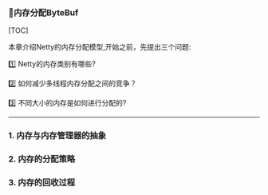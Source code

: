 ###  :ticket:内存分配ByteBuf

[TOC]

本章介绍Netty的内存分配模型,开始之前，先提出三个问题:

:one:  Netty的内存类别有哪些?

:two:  如何减少多线程内存分配之间的竞争？

:three:  不同大小的内存是如何进行分配的?



------

### 1. 内存与内存管理器的抽象

### 2. 内存的分配策略

### 3. 内存的回收过程

